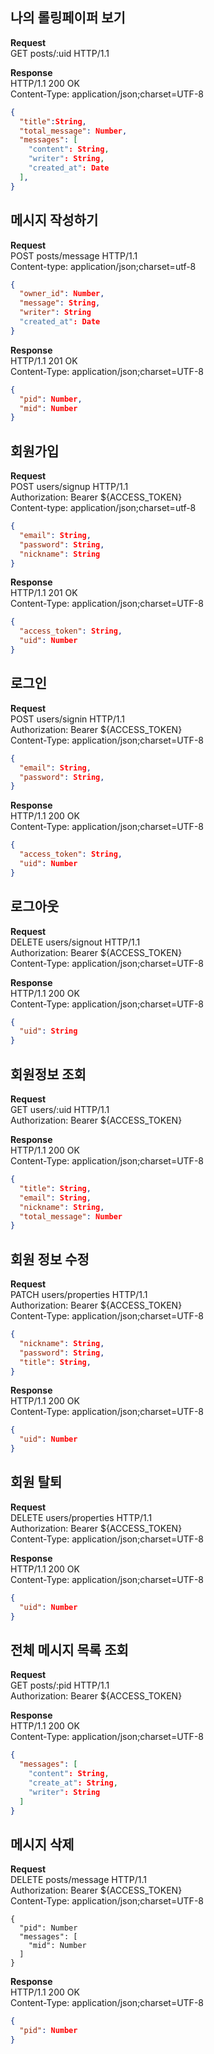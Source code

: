 ## 나의 롤링페이퍼 보기
**Request**<br>
GET posts/:uid  HTTP/1.1

**Response**<br>
HTTP/1.1 200 OK<br>
Content-Type: application/json;charset=UTF-8
```json
{
  "title":String,
  "total_message": Number,
  "messages": [
    "content": String,
    "writer": String,
    "created_at": Date
  ],
}
```
  
## 메시지 작성하기
**Request**<br>
POST posts/message HTTP/1.1<br>
Content-type: application/json;charset=utf-8
```json
{
  "owner_id": Number,
  "message": String,
  "writer": String
  "created_at": Date
}
```
**Response**<br>
HTTP/1.1 201 OK<br>
Content-Type: application/json;charset=UTF-8
```json
{
  "pid": Number,
  "mid": Number
}
```

## 회원가입
**Request**<br>
POST users/signup HTTP/1.1<br>
Authorization: Bearer ${ACCESS_TOKEN}<br>
Content-type: application/json;charset=utf-8
```json
{
  "email": String,
  "password": String,
  "nickname": String
}
```
**Response**<br>
HTTP/1.1 201 OK<br>
Content-Type: application/json;charset=UTF-8
```json
{
  "access_token": String,
  "uid": Number
}
```

## 로그인
**Request**<br>
POST users/signin HTTP/1.1<br>
Authorization: Bearer ${ACCESS_TOKEN}<br>
Content-Type: application/json;charset=UTF-8
```json
{
  "email": String,
  "password": String,
}
```
**Response**<br>
HTTP/1.1 200 OK<br>
Content-Type: application/json;charset=UTF-8
```json
{
  "access_token": String,
  "uid": Number
}
```


## 로그아웃
**Request**<br>
DELETE users/signout HTTP/1.1<br>
Authorization: Bearer ${ACCESS_TOKEN}<br>
Content-Type: application/json;charset=UTF-8<br>

**Response**<br>
HTTP/1.1 200 OK<br>
Content-Type: application/json;charset=UTF-8
```json
{
  "uid": String
}
```
## 회원정보 조회
**Request**<br>
GET users/:uid  HTTP/1.1<br>
Authorization: Bearer ${ACCESS_TOKEN}<br>

**Response**<br>
HTTP/1.1 200 OK<br>
Content-Type: application/json;charset=UTF-8
```json
{
  "title": String,
  "email": String,
  "nickname": String,
  "total_message": Number
}
```

## 회원 정보 수정
**Request**<br>
PATCH users/properties HTTP/1.1<br>
Authorization: Bearer ${ACCESS_TOKEN}<br>
Content-Type: application/json;charset=UTF-8
```json
{
  "nickname": String,
  "password": String,
  "title": String,
}
```
**Response**<br>
HTTP/1.1 200 OK<br>
Content-Type: application/json;charset=UTF-8
```json
{
  "uid": Number
}
```

## 회원 탈퇴
**Request**<br>
DELETE users/properties HTTP/1.1<br>
Authorization: Bearer ${ACCESS_TOKEN}<br>
Content-Type: application/json;charset=UTF-8

**Response**<br>
HTTP/1.1 200 OK<br>
Content-Type: application/json;charset=UTF-8
```json
{
  "uid": Number
}
```
## 전체 메시지 목록 조회
**Request**<br>
GET posts/:pid  HTTP/1.1<br>
Authorization: Bearer ${ACCESS_TOKEN}<br>

**Response**<br>
HTTP/1.1 200 OK<br>
Content-Type: application/json;charset=UTF-8
```json
{
  "messages": [
    "content": String,
    "create_at": String,
    "writer": String
  ]
}
```

## 메시지 삭제
**Request**<br>
DELETE posts/message HTTP/1.1<br>
Authorization: Bearer ${ACCESS_TOKEN}<br>
Content-Type: application/json;charset=UTF-8
```
{
  "pid": Number
  "messages": [
    "mid": Number
  ]
}
```
**Response**<br>
HTTP/1.1 200 OK<br>
Content-Type: application/json;charset=UTF-8
```json
{
  "pid": Number
}
```